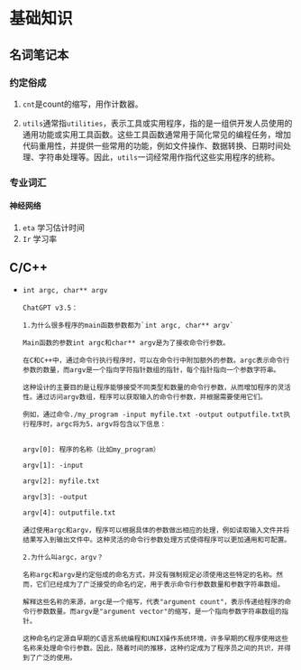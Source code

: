 # 基础知识

## 名词笔记本

### 约定俗成

1. `cnt`是count的缩写，用作计数器。

2. `utils`通常指`utilities`，表示工具或实用程序，指的是一组供开发人员使用的通用功能或实用工具函数。这些工具函数通常用于简化常见的编程任务，增加代码重用性，并提供一些常用的功能，例如文件操作、数据转换、日期时间处理、字符串处理等。因此，`utils`一词经常用作指代这些实用程序的统称。

### 专业词汇

#### 神经网络

1. `eta` 学习估计时间
2. `Ir` 学习率

## C/C++

- `int argc, char** argv`

    ```ChatGPT
    ChatGPT v3.5：

    1.为什么很多程序的main函数参数都为`int argc, char** argv`

    Main函数的参数int argc和char** argv是为了接收命令行参数。

    在C和C++中，通过命令行执行程序时，可以在命令行中附加额外的参数。argc表示命令行参数的数量，而argv是一个指向字符指针数组的指针，每个指针指向一个参数字符串。

    这种设计的主要目的是让程序能够接受不同类型和数量的命令行参数，从而增加程序的灵活性。通过访问argv数组，程序可以获取输入的命令行参数，并根据需要使用它们。

    例如，通过命令./my_program -input myfile.txt -output outputfile.txt执行程序时，argc将为5，argv将包含以下信息：


    argv[0]: 程序的名称（比如my_program）

    argv[1]: -input

    argv[2]: myfile.txt

    argv[3]: -output

    argv[4]: outputfile.txt

    通过使用argc和argv，程序可以根据具体的参数做出相应的处理，例如读取输入文件并将结果写入到输出文件中。这种灵活的命令行参数处理方式使得程序可以更加通用和可配置。

    2.为什么叫argc，argv？
    
    名称argc和argv是约定俗成的命名方式，并没有强制规定必须使用这些特定的名称。然而，它们已经成为了广泛接受的命名约定，用于表示命令行参数数量和参数字符串数组。

    解释这些名称的来源，argc是一个缩写，代表"argument count"，表示传递给程序的命令行参数数量。而argv是"argument vector"的缩写，是一个指向参数字符串数组的指针。

    这种命名约定源自早期的C语言系统编程和UNIX操作系统环境，许多早期的C程序使用这些名称来处理命令行参数。因此，随着时间的推移，这种约定成为了程序员之间的共识，并得到了广泛的使用。
    ```
